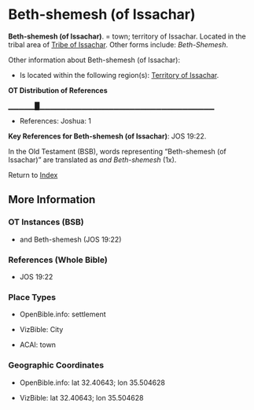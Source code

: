 # Beth-shemesh (of Issachar)
**Beth-shemesh (of Issachar)**. 
= town; territory of Issachar. 
Located in the tribal area of [Tribe of Issachar](../../../groups/md/acai/Issachar.md). 
Other forms include: 
*Beth-Shemesh*. 




Other information about Beth-shemesh (of Issachar):


* Is located within the following region(s): 
[Territory of Issachar](TerritoryOfIssachar.md). 


**OT Distribution of References**

▁▁▁▁▁█▁▁▁▁▁▁▁▁▁▁▁▁▁▁▁▁▁▁▁▁▁▁▁▁▁▁▁▁▁▁▁▁▁
* References: Joshua: 1



**Key References for Beth-shemesh (of Issachar)**: 
JOS 19:22. 


In the Old Testament (BSB), words representing “Beth-shemesh (of Issachar)” are translated as 
*and Beth-shemesh* (1x). 




Return to [Index](00-Index.md)

## More Information

### OT Instances (BSB)

* and Beth-shemesh (JOS 19:22)



### References (Whole Bible)

* JOS 19:22


### Place Types

* OpenBible.info: settlement

* VizBible: City

* ACAI: town



### Geographic Coordinates

* OpenBible.info: lat 32.40643; lon 35.504628

* VizBible: lat 32.40643; lon 35.504628




